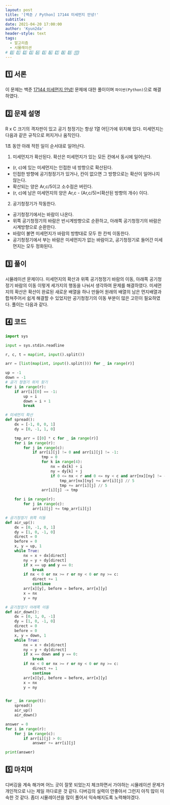 ```yaml
---
layout: post
title: '[백준 / Python] 17144 미세먼지 안녕!'
subtitle:
date: 2021-04-20 17:00:00
author: 'Kyun2da'
header-style: text
tags:
  - 알고리즘
  - 시뮬레이션
# 0️⃣ 1️⃣ 2️⃣ 3️⃣ 4️⃣ 5️⃣ 6️⃣ 7️⃣ 8️⃣ 9️⃣ 🔟
---
```


## 1️⃣ 서론

이 문제는 백준 [17144 미세먼지 안녕!](https://www.acmicpc.net/problem/17144) 문제에 대한 풀이이며 `파이썬(Python)`으로 해결하였다.

## 2️⃣ 문제 설명

R x C 크기의 격자판이 있고 공기 청정기는 항상 1열 어딘가에 위치해 있다. 미세먼지는 다음과 같은 규칙으로 퍼지거나 움직인다.

1초 동안 아래 적힌 일이 순서대로 일어난다.

1. 미세먼지가 확산된다. 확산은 미세먼지가 있는 모든 칸에서 동시에 일어난다.

- (r, c)에 있는 미세먼지는 인접한 네 방향으로 확산된다.
- 인접한 방향에 공기청정기가 있거나, 칸이 없으면 그 방향으로는 확산이 일어나지 않는다.
- 확산되는 양은 Ar,c/5이고 소수점은 버린다.
- (r, c)에 남은 미세먼지의 양은 Ar,c - (Ar,c/5)×(확산된 방향의 개수) 이다.

2. 공기청정기가 작동한다.

- 공기청정기에서는 바람이 나온다.
- 위쪽 공기청정기의 바람은 반시계방향으로 순환하고, 아래쪽 공기청정기의 바람은 시계방향으로 순환한다.
- 바람이 불면 미세먼지가 바람의 방향대로 모두 한 칸씩 이동한다.
- 공기청정기에서 부는 바람은 미세먼지가 없는 바람이고, 공기청정기로 들어간 미세먼지는 모두 정화된다.

## 3️⃣ 풀이

시뮬레이션 문제이다. 미세먼지의 확산과 위쪽 공기청정기 바람의 이동, 아래쪽 공기청정기 바람의 이동 이렇게 세가지의 행동을 나눠서 생각하여 문제를 해결하였다. 미세먼지의 확산은 확산이 완료된 새로운 배열을 하나 만들어 원래의 배열의 남은 먼지배열과 합쳐주어서 쉽게 해결할 수 있었지만 공기청정기의 이동 부분이 많은 고민이 필요하였다. 풀이는 다음과 같다.

## 4️⃣ 코드

```python
import sys

input = sys.stdin.readline

r, c, t = map(int, input().split())

arr = [list(map(int, input().split())) for _ in range(r)]

up = -1
down = -1
# 공기 청정기 위치 찾기
for i in range(r):
    if arr[i][0] == -1:
        up = i
        down = i + 1
        break

# 미세먼지 확산
def spread():
    dx = [-1, 0, 0, 1]
    dy = [0, -1, 1, 0]

    tmp_arr = [[0] * c for _ in range(r)]
    for i in range(r):
        for j in range(c):
            if arr[i][j] != 0 and arr[i][j] != -1:
                tmp = 0
                for k in range(4):
                    nx = dx[k] + i
                    ny = dy[k] + j
                    if 0 <= nx < r and 0 <= ny < c and arr[nx][ny] != -1:
                        tmp_arr[nx][ny] += arr[i][j] // 5
                        tmp += arr[i][j] // 5
                arr[i][j] -= tmp

    for i in range(r):
        for j in range(c):
            arr[i][j] += tmp_arr[i][j]

# 공기청정기 위쪽 이동
def air_up():
    dx = [0, -1, 0, 1]
    dy = [1, 0, -1, 0]
    direct = 0
    before = 0
    x, y = up, 1
    while True:
        nx = x + dx[direct]
        ny = y + dy[direct]
        if x == up and y == 0:
            break
        if nx < 0 or nx >= r or ny < 0 or ny >= c:
            direct += 1
            continue
        arr[x][y], before = before, arr[x][y]
        x = nx
        y = ny

# 공기청정기 아래쪽 이동
def air_down():
    dx = [0, 1, 0, -1]
    dy = [1, 0, -1, 0]
    direct = 0
    before = 0
    x, y = down, 1
    while True:
        nx = x + dx[direct]
        ny = y + dy[direct]
        if x == down and y == 0:
            break
        if nx < 0 or nx >= r or ny < 0 or ny >= c:
            direct += 1
            continue
        arr[x][y], before = before, arr[x][y]
        x = nx
        y = ny


for _ in range(t):
    spread()
    air_up()
    air_down()

answer = 0
for i in range(r):
    for j in range(c):
        if arr[i][j] > 0:
            answer += arr[i][j]

print(answer)
```

## 5️⃣ 마치며

디버깅을 계속 해가며 어느 곳이 잘못 되었는지 체크하면서 가야하는 시뮬레이션 문제가 개인적으로 나는 제일 까다로운 것 같다. 디버깅의 실력이 안좋아서 그런지 아직 많이 미숙한 것 같다. 좀더 시뮬레이션을 많이 풀어서 익숙해지도록 노력해야겠다.
